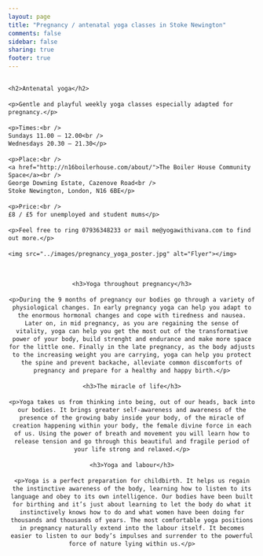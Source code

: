 ```yaml
---
layout: page
title: "Pregnancy / antenatal yoga classes in Stoke Newington"
comments: false
sidebar: false
sharing: true
footer: true
---
```


<div class="columns">

    <h2>Antenatal yoga</h2>
    
    <p>Gentle and playful weekly yoga classes especially adapted for pregnancy.</p>

    <p>Times:<br />
    Sundays 11.00 – 12.00<br />
    Wednesdays 20.30 – 21.30</p>

    <p>Place:<br />
    <a href="http://n16boilerhouse.com/about/">The Boiler House Community Space</a><br />
    George Downing Estate, Cazenove Road<br />
    Stoke Newington, London, N16 6BE</p>

    <p>Price:<br />
    £8 / £5 for unemployed and student mums</p>

    <p>Feel free to ring 07936348233 or mail me@yogawithivana.com to find out more.</p>

    <img src="../images/pregnancy_yoga_poster.jpg" alt="Flyer"></img>

</div>

<br />

<div style="text-align: center;">

    <h3>Yoga throughout pregnancy</h3>
    
    <p>During the 9 months of pregnancy our bodies go through a variety of physiological changes. In early pregnancy yoga can help you adapt to the enormous hormonal changes and cope with tiredness and nausea. Later on, in mid pregnancy, as you are regaining the sense of vitality, yoga can help you get the most out of the transformative power of your body, build strenght and endurance and make more space for the little one. Finally in the late pregnancy, as the body adjusts to the increasing weight you are carrying, yoga can help you protect the spine and prevent backache, alleviate common discomforts of pregnancy and prepare for a healthy and happy birth.</p>
    
    <h3>The miracle of life</h3>

    <p>Yoga takes us from thinking into being, out of our heads, back into our bodies. It brings greater self-awareness and awareness of the presence of the growing baby inside your body, of the miracle of creation happening within your body, the female divine force in each of us. Using the power of breath and movement you will learn how to release tension and go through this beautiful and fragile period of your life strong and relaxed.</p>

    <h3>Yoga and labour</h3>

    <p>Yoga is a perfect preparation for childbirth. It helps us regain the instinctive awareness of the body, learning how to listen to its language and obey to its own intelligence. Our bodies have been built for birthing and it’s just about learning to let the body do what it instinctively knows how to do and what women have been doing for thousands and thousands of years. The most comfortable yoga positions in pregnancy naturally extend into the labour itself. It becomes easier to listen to our body’s impulses and surrender to the powerful force of nature lying within us.</p>

</div>

